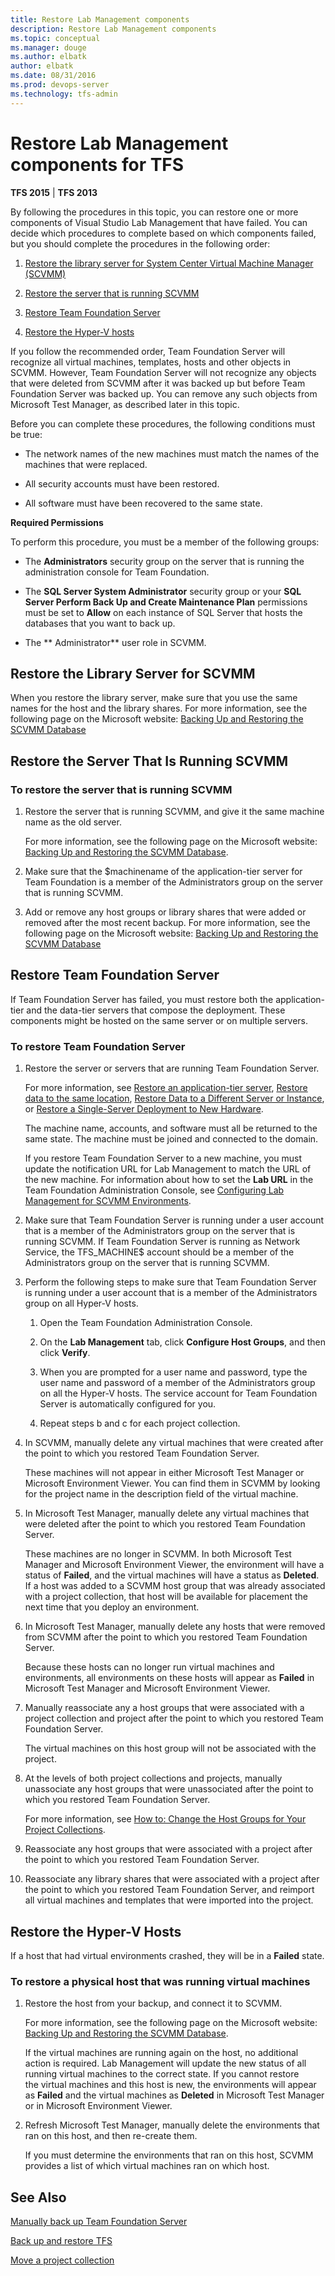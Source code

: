 ```yaml
---
title: Restore Lab Management components
description: Restore Lab Management components
ms.topic: conceptual
ms.manager: douge
ms.author: elbatk
author: elbatk
ms.date: 08/31/2016
ms.prod: devops-server
ms.technology: tfs-admin
---
```


# Restore Lab Management components for TFS

**TFS 2015** | **TFS 2013**

By following the procedures in this topic, you can restore one or more components of Visual Studio Lab Management that have failed. You can decide which procedures to complete based on which components failed, but you should complete the procedures in the following order:

1.  [Restore the library server for System Center Virtual Machine Manager (SCVMM)](#restore-lib-svr-scvmm)

2.  [Restore the server that is running SCVMM](#restore-svr-running-scvmm)

3.  [Restore Team Foundation Server](#restore-tfs)

4.  [Restore the Hyper-V hosts](#restore-hyper-v-hosts)

If you follow the recommended order, Team Foundation Server will recognize all virtual machines, templates, hosts and other objects in SCVMM. However, Team Foundation Server will not recognize any objects that were deleted from SCVMM after it was backed up but before Team Foundation Server was backed up. You can remove any such objects from Microsoft Test Manager, as described later in this topic.

Before you can complete these procedures, the following conditions must be true:

-   The network names of the new machines must match the names of the machines that were replaced.

-   All security accounts must have been restored.

-   All software must have been recovered to the same state.

**Required Permissions**

To perform this procedure, you must be a member of the following groups:

-   The **Administrators** security group on the server that is running the administration console for Team Foundation.

-   The **SQL Server System Administrator** security group or your **SQL Server Perform Back Up and Create Maintenance Plan** permissions must be set to **Allow** on each instance of SQL Server that hosts the databases that you want to back up.

-   The ** Administrator** user role in SCVMM.

<a name="restore-lib-svr-scvmm"></a>
## Restore the Library Server for SCVMM

When you restore the library server, make sure that you use the same names for the host and the library shares. For more information, see the following page on the Microsoft website: [Backing Up and Restoring the SCVMM Database](http://go.microsoft.com/fwlink/?linkid=150302)

<a name="restore-svr-running-scvmm"></a>
## Restore the Server That Is Running SCVMM

### To restore the server that is running SCVMM

1.  Restore the server that is running SCVMM, and give it the same machine name as the old server.

    For more information, see the following page on the Microsoft website: [Backing Up and Restoring the SCVMM Database](http://go.microsoft.com/fwlink/?linkid=150302).

2.  Make sure that the $machinename of the application-tier server for Team Foundation is a member of the Administrators group on the server that is running SCVMM.

3.  Add or remove any host groups or library shares that were added or removed after the most recent backup. For more information, see the following page on the Microsoft website: [Backing Up and Restoring the SCVMM Database](http://go.microsoft.com/fwlink/?linkid=150302)

<a name="restore-tfs"></a>
## Restore Team Foundation Server

If Team Foundation Server has failed, you must restore both the application-tier and the data-tier servers that compose the deployment. These components might be hosted on the same server or on multiple servers.

### To restore Team Foundation Server

1.  Restore the server or servers that are running Team Foundation Server.

    For more information, see [Restore an application-tier server](restore-application-tier-server.md), [Restore data to the same location](restore-data-same-location.md), [Restore Data to a Different Server or Instance](restore-data-different-instance.md), or [Restore a Single-Server Deployment to New Hardware](tut-single-svr-home.md).

    The machine name, accounts, and software must all be returned to the same state. The machine must be joined and connected to the domain.

    If you restore Team Foundation Server to a new machine, you must update the notification URL for Lab Management to match the URL of the new machine. For information about how to set the **Lab URL** in the Team Foundation Administration Console, see [Configuring Lab Management for SCVMM Environments](../config-lab-scvmm-envs.md).

2.  Make sure that Team Foundation Server is running under a user account that is a member of the Administrators group on the server that is running SCVMM. If Team Foundation Server is running as Network Service, the TFS\_MACHINE$ account should be a member of the Administrators group on the server that is running SCVMM.

3.  Perform the following steps to make sure that Team Foundation Server is running under a user account that is a member of the Administrators group on all Hyper-V hosts.

    1.  Open the Team Foundation Administration Console. 

    2.  On the **Lab Management** tab, click **Configure Host Groups**, and then click **Verify**.

    3.  When you are prompted for a user name and password, type the user name and password of a member of the Administrators group on all the Hyper-V hosts. The service account for Team Foundation Server is automatically configured for you.

    4.  Repeat steps b and c for each project collection.

4.  In SCVMM, manually delete any virtual machines that were created after the point to which you restored Team Foundation Server.

    These machines will not appear in either Microsoft Test Manager or Microsoft Environment Viewer. You can find them in SCVMM by looking for the project name in the description field of the virtual machine.

5.  In Microsoft Test Manager, manually delete any virtual machines that were deleted after the point to which you restored Team Foundation Server.

    These machines are no longer in SCVMM. In both Microsoft Test Manager and Microsoft Environment Viewer, the environment will have a status of **Failed**, and the virtual machines will have a status as **Deleted**. If a host was added to a SCVMM host group that was already associated with a project collection, that host will be available for placement the next time that you deploy an environment.

6.  In Microsoft Test Manager, manually delete any hosts that were removed from SCVMM after the point to which you restored Team Foundation Server.

    Because these hosts can no longer run virtual machines and environments, all environments on these hosts will appear as **Failed** in Microsoft Test Manager and Microsoft Environment Viewer.

7.  Manually reassociate any a host groups that were associated with a project collection and project after the point to which you restored Team Foundation Server.

    The virtual machines on this host group will not be associated with the project.

8.  At the levels of both project collections and projects, manually unassociate any host groups that were unassociated after the point to which you restored Team Foundation Server.

    For more information, see [How to: Change the Host Groups for Your Project Collections](https://msdn.microsoft.com/library/dd386364(v=vs.120).aspx).

9.  Reassociate any host groups that were associated with a project after the point to which you restored Team Foundation Server.

10. Reassociate any library shares that were associated with a project after the point to which you restored Team Foundation Server, and reimport all virtual machines and templates that were imported into the project.

<a name="restore-hyper-v-hosts"></a>
## Restore the Hyper-V Hosts

If a host that had virtual environments crashed, they will be in a **Failed** state.

### To restore a physical host that was running virtual machines

1.  Restore the host from your backup, and connect it to SCVMM.

    For more information, see the following page on the Microsoft website: [Backing Up and Restoring the SCVMM Database](http://go.microsoft.com/fwlink/?linkid=150302).

    If the virtual machines are running again on the host, no additional action is required. Lab Management will update the new status of all running virtual machines to the correct state. If you cannot restore the virtual machines and this host is new, the environments will appear as **Failed** and the virtual machines as **Deleted** in Microsoft Test Manager or in Microsoft Environment Viewer.

2.  Refresh Microsoft Test Manager, manually delete the environments that ran on this host, and then re-create them.

    If you must determine the environments that ran on this host, SCVMM provides a list of which virtual machines ran on which host.

## See Also

 [Manually back up Team Foundation Server](manually-backup-tfs.md) 

 [Back up and restore TFS](back-up-restore-tfs.md) 

 [Move a project collection](../move-project-collection.md) 
